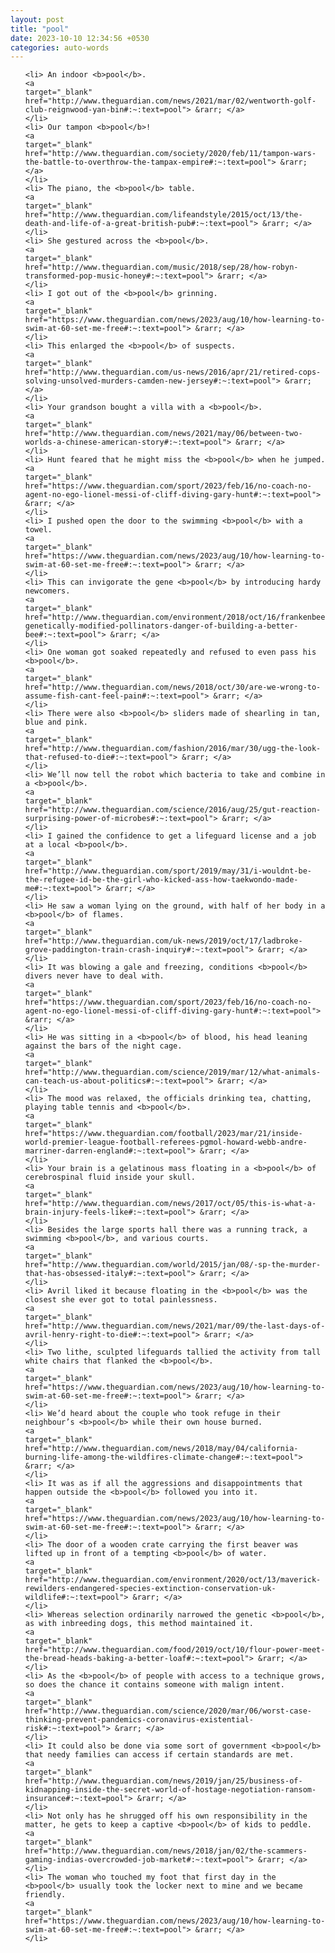 ```yaml
---
layout: post
title: "pool"
date: 2023-10-10 12:34:56 +0530
categories: auto-words
---
```

<ol>

    <li> An indoor <b>pool</b>.
    <a 
    target="_blank" 
    href="http://www.theguardian.com/news/2021/mar/02/wentworth-golf-club-reignwood-yan-bin#:~:text=pool"> &rarr; </a>
    </li>
    <li> Our tampon <b>pool</b>!
    <a 
    target="_blank" 
    href="http://www.theguardian.com/society/2020/feb/11/tampon-wars-the-battle-to-overthrow-the-tampax-empire#:~:text=pool"> &rarr; </a>
    </li>
    <li> The piano, the <b>pool</b> table.
    <a 
    target="_blank" 
    href="http://www.theguardian.com/lifeandstyle/2015/oct/13/the-death-and-life-of-a-great-british-pub#:~:text=pool"> &rarr; </a>
    </li>
    <li> She gestured across the <b>pool</b>.
    <a 
    target="_blank" 
    href="http://www.theguardian.com/music/2018/sep/28/how-robyn-transformed-pop-music-honey#:~:text=pool"> &rarr; </a>
    </li>
    <li> I got out of the <b>pool</b> grinning.
    <a 
    target="_blank" 
    href="https://www.theguardian.com/news/2023/aug/10/how-learning-to-swim-at-60-set-me-free#:~:text=pool"> &rarr; </a>
    </li>
    <li> This enlarged the <b>pool</b> of suspects.
    <a 
    target="_blank" 
    href="http://www.theguardian.com/us-news/2016/apr/21/retired-cops-solving-unsolved-murders-camden-new-jersey#:~:text=pool"> &rarr; </a>
    </li>
    <li> Your grandson bought a villa with a <b>pool</b>.
    <a 
    target="_blank" 
    href="http://www.theguardian.com/news/2021/may/06/between-two-worlds-a-chinese-american-story#:~:text=pool"> &rarr; </a>
    </li>
    <li> Hunt feared that he might miss the <b>pool</b> when he jumped.
    <a 
    target="_blank" 
    href="https://www.theguardian.com/sport/2023/feb/16/no-coach-no-agent-no-ego-lionel-messi-of-cliff-diving-gary-hunt#:~:text=pool"> &rarr; </a>
    </li>
    <li> I pushed open the door to the swimming <b>pool</b> with a towel.
    <a 
    target="_blank" 
    href="https://www.theguardian.com/news/2023/aug/10/how-learning-to-swim-at-60-set-me-free#:~:text=pool"> &rarr; </a>
    </li>
    <li> This can invigorate the gene <b>pool</b> by introducing hardy newcomers.
    <a 
    target="_blank" 
    href="http://www.theguardian.com/environment/2018/oct/16/frankenbees-genetically-modified-pollinators-danger-of-building-a-better-bee#:~:text=pool"> &rarr; </a>
    </li>
    <li> One woman got soaked repeatedly and refused to even pass his <b>pool</b>.
    <a 
    target="_blank" 
    href="http://www.theguardian.com/news/2018/oct/30/are-we-wrong-to-assume-fish-cant-feel-pain#:~:text=pool"> &rarr; </a>
    </li>
    <li> There were also <b>pool</b> sliders made of shearling in tan, blue and pink.
    <a 
    target="_blank" 
    href="http://www.theguardian.com/fashion/2016/mar/30/ugg-the-look-that-refused-to-die#:~:text=pool"> &rarr; </a>
    </li>
    <li> We’ll now tell the robot which bacteria to take and combine in a <b>pool</b>.
    <a 
    target="_blank" 
    href="http://www.theguardian.com/science/2016/aug/25/gut-reaction-surprising-power-of-microbes#:~:text=pool"> &rarr; </a>
    </li>
    <li> I gained the confidence to get a lifeguard license and a job at a local <b>pool</b>.
    <a 
    target="_blank" 
    href="http://www.theguardian.com/sport/2019/may/31/i-wouldnt-be-the-refugee-id-be-the-girl-who-kicked-ass-how-taekwondo-made-me#:~:text=pool"> &rarr; </a>
    </li>
    <li> He saw a woman lying on the ground, with half of her body in a <b>pool</b> of flames.
    <a 
    target="_blank" 
    href="http://www.theguardian.com/uk-news/2019/oct/17/ladbroke-grove-paddington-train-crash-inquiry#:~:text=pool"> &rarr; </a>
    </li>
    <li> It was blowing a gale and freezing, conditions <b>pool</b> divers never have to deal with.
    <a 
    target="_blank" 
    href="https://www.theguardian.com/sport/2023/feb/16/no-coach-no-agent-no-ego-lionel-messi-of-cliff-diving-gary-hunt#:~:text=pool"> &rarr; </a>
    </li>
    <li> He was sitting in a <b>pool</b> of blood, his head leaning against the bars of the night cage.
    <a 
    target="_blank" 
    href="http://www.theguardian.com/science/2019/mar/12/what-animals-can-teach-us-about-politics#:~:text=pool"> &rarr; </a>
    </li>
    <li> The mood was relaxed, the officials drinking tea, chatting, playing table tennis and <b>pool</b>.
    <a 
    target="_blank" 
    href="https://www.theguardian.com/football/2023/mar/21/inside-world-premier-league-football-referees-pgmol-howard-webb-andre-marriner-darren-england#:~:text=pool"> &rarr; </a>
    </li>
    <li> Your brain is a gelatinous mass floating in a <b>pool</b> of cerebrospinal fluid inside your skull.
    <a 
    target="_blank" 
    href="http://www.theguardian.com/news/2017/oct/05/this-is-what-a-brain-injury-feels-like#:~:text=pool"> &rarr; </a>
    </li>
    <li> Besides the large sports hall there was a running track, a swimming <b>pool</b>, and various courts.
    <a 
    target="_blank" 
    href="http://www.theguardian.com/world/2015/jan/08/-sp-the-murder-that-has-obsessed-italy#:~:text=pool"> &rarr; </a>
    </li>
    <li> Avril liked it because floating in the <b>pool</b> was the closest she ever got to total painlessness.
    <a 
    target="_blank" 
    href="http://www.theguardian.com/news/2021/mar/09/the-last-days-of-avril-henry-right-to-die#:~:text=pool"> &rarr; </a>
    </li>
    <li> Two lithe, sculpted lifeguards tallied the activity from tall white chairs that flanked the <b>pool</b>.
    <a 
    target="_blank" 
    href="https://www.theguardian.com/news/2023/aug/10/how-learning-to-swim-at-60-set-me-free#:~:text=pool"> &rarr; </a>
    </li>
    <li> We’d heard about the couple who took refuge in their neighbour’s <b>pool</b> while their own house burned.
    <a 
    target="_blank" 
    href="http://www.theguardian.com/news/2018/may/04/california-burning-life-among-the-wildfires-climate-change#:~:text=pool"> &rarr; </a>
    </li>
    <li> It was as if all the aggressions and disappointments that happen outside the <b>pool</b> followed you into it.
    <a 
    target="_blank" 
    href="https://www.theguardian.com/news/2023/aug/10/how-learning-to-swim-at-60-set-me-free#:~:text=pool"> &rarr; </a>
    </li>
    <li> The door of a wooden crate carrying the first beaver was lifted up in front of a tempting <b>pool</b> of water.
    <a 
    target="_blank" 
    href="http://www.theguardian.com/environment/2020/oct/13/maverick-rewilders-endangered-species-extinction-conservation-uk-wildlife#:~:text=pool"> &rarr; </a>
    </li>
    <li> Whereas selection ordinarily narrowed the genetic <b>pool</b>, as with inbreeding dogs, this method maintained it.
    <a 
    target="_blank" 
    href="http://www.theguardian.com/food/2019/oct/10/flour-power-meet-the-bread-heads-baking-a-better-loaf#:~:text=pool"> &rarr; </a>
    </li>
    <li> As the <b>pool</b> of people with access to a technique grows, so does the chance it contains someone with malign intent.
    <a 
    target="_blank" 
    href="http://www.theguardian.com/science/2020/mar/06/worst-case-thinking-prevent-pandemics-coronavirus-existential-risk#:~:text=pool"> &rarr; </a>
    </li>
    <li> It could also be done via some sort of government <b>pool</b> that needy families can access if certain standards are met.
    <a 
    target="_blank" 
    href="http://www.theguardian.com/news/2019/jan/25/business-of-kidnapping-inside-the-secret-world-of-hostage-negotiation-ransom-insurance#:~:text=pool"> &rarr; </a>
    </li>
    <li> Not only has he shrugged off his own responsibility in the matter, he gets to keep a captive <b>pool</b> of kids to peddle.
    <a 
    target="_blank" 
    href="http://www.theguardian.com/news/2018/jan/02/the-scammers-gaming-indias-overcrowded-job-market#:~:text=pool"> &rarr; </a>
    </li>
    <li> The woman who touched my foot that first day in the <b>pool</b> usually took the locker next to mine and we became friendly.
    <a 
    target="_blank" 
    href="https://www.theguardian.com/news/2023/aug/10/how-learning-to-swim-at-60-set-me-free#:~:text=pool"> &rarr; </a>
    </li>